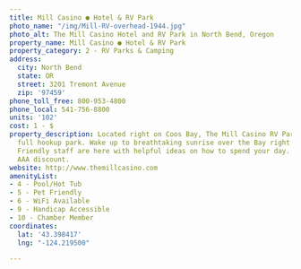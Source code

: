 ```yaml
---
title: Mill Casino ● Hotel & RV Park
photo_name: "/img/Mill-RV-overhead-1944.jpg"
photo_alt: The Mill Casino Hotel and RV Park in North Bend, Oregon
property_name: Mill Casino ● Hotel & RV Park
property_category: 2 - RV Parks & Camping
address:
  city: North Bend
  state: OR
  street: 3201 Tremont Avenue
  zip: '97459'
phone_toll_free: 800-953-4800
phone_local: 541-756-8800
units: '102'
cost: 1 - $
property_description: Located right on Coos Bay, The Mill Casino RV Park is a full-service,
  full hookup park. Wake up to breathtaking sunrise over the Bay right from your site.
  Friendly staff are here with helpful ideas on how to spend your day. Good Sam &
  AAA discount.
website: http://www.themillcasino.com
amenityList:
- 4 - Pool/Hot Tub
- 5 - Pet Friendly
- 6 - WiFi Available
- 9 - Handicap Accessible
- 10 - Chamber Member
coordinates:
  lat: '43.398417'
  lng: "-124.219500"

---
```

